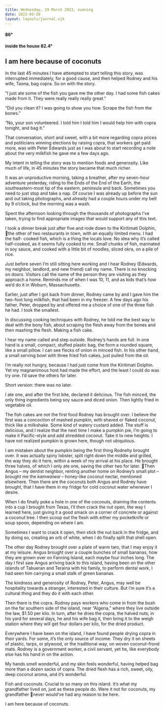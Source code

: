 ```yaml
---
title: Wednesday, 29 March 2023, evening
date: 2023-03-29
layout: layouts/journal.njk
---
```

#### 86°
#### inside the house 82.4°

## I am here because of coconuts

In the last 45 minutes I have attempted to start telling this story, was interrupted immediately, for a good cause, and then helped Rodney and his wife, Taona, bag copra. So on with the story.

“I just ate some of the fish you gave me the other day. I had some fish cakes made from it. They were really really really great.”

“Did you clean it? I was going to show you how. Scrape the fish from the bones.”

“No, your son volunteered. I told him I told him I would help him with copra tonight, and bag it.”

That conversation, short and sweet, with a bit more regarding copra prices and politicians winning elections by raising copra, that workers get paid more, was with Peter Edwards just as I was about to start recording a note about the very milkfish he gave me a few days ago.

My intent in telling the story was to mention foods and generosity. Like much of life, in 45 minutes the story became that much richer.

It was an unproductive morning, taking a breather, after my seven-hour adventure yesterday, riding to the Ends of the End of the Earth, the southeastern-most tip of the eastern, peninsula and back. Sometimes you need to just stop and take a nap. Of course I was already up before the sun and out taking photographs, and already had a couple hours under my belt by 9 o’clock, but the morning was a wash.

Spent the afternoon looking through the thousands of photographs I’ve taken, trying to find appropriate images that would support any of this text.

I took a dinner break just after five and rode down to the Kiritimati Dolphin,
the other of two restaurants in town, with an equally limited menu. I had the half- cooked fish, which is a thing the locals love. No idea why it’s called half-cooked, as it seems fully cooked to me. Small chunks of fish, marinated in soy sauce, and cooked with a little bit of noodles, sliced okra, on a pile of rice.

Just before seven I’m still sitting here working and I hear Rodney (Edwards, my neighbor, landlord, and new friend) call my name. There is no knocking on doors. Visitors call the name of the person they are visiting as they approach a home. Reminds me of when I was 10, 11, and as kids that’s how we’d do it in Woburn, Massachusetts.

Earlier, just after I got back from dinner, Rodney came by and I gave him the two-foot long milkfish, that had been in my freezer. A few days ago his father, Peter, dropped by and offered me a choice of one of the three fish he had. I took the smallest.

In discussing cooking techniques with Rodney, he told me the best way to deal with the bony fish, about scraping the flesh away from the bones and then mashing the flesh. Making a fish cake.

I hear my name called and step outside. Rodney’s hands are full. In one hand is a small, compact, stuffed plastic bag, the form a rounded square, like a small pillow. I can see flecks of onion in minced fish. In his other hand, a small serving bowl with three fried fish cakes, just pulled from the oil.

I’m really not hungry, because I had just come from the Kiritimati Dolphin. Yet my magnanimous host had made the effort, and the least I could do was try one. I’d save the others for later.

Short version: there was no later.

I ate one, and after the first bite, declared it delicious. The fish minced, the only thing ingredients being soy sauce and diced onion. Then lightly fried in vegetable oil.

The fish cakes are not the first food Rodney has brought over. I believe the first was a concoction of mashed pumpkin, with shaved or flaked coconut, thick like a milkshake. Some kind of watery custard added. The stuff is delicious, and I realize that the next time I make a pumpkin pie, I’m going to make it Pacific-style and add shredded coconut. Take it to new heights. I have not realized pumpkin is grown here, though not ubiquitous.

I am mistaken about the pumpkin being the first thing Rodnehy brought over. It was actually spiny lobster, split right down the middle and grilled, the way they do it here, within a week of my arrival at his place. He brought three halves, of which I only ate one, saving the other two for later.
Then Angus – my dentist neighbor, renting another home on Rodney’s small plot –  brought me the *kamwaiwai* – honey-like coconut nectar, mentioned elsewhere. Then there are the coconuts both Angus and Rodney have brought, that I have them in my fridge for cold coconut water whenever I desire.

When I do finally poke a hole in one of the coconuts, draining the contents into a cup I brought from Texas, I’ll then crack the nut open, the way I learned here, just giving it a good smack on a corner of concrete or against a coconut tree. I then scoop out the flesh with either my pocketknife or soup spoon, depending on where I am.

Sometimes I want to crack it open, then stick the nut back in the fridge, and by doing so, creating an orb of white, when I do finally split that shell open.

The other day Rodney brought over a plate of warm taro, that I may enjoy it at my leisure. Angus brought over a couple bunches of small bananas, how they are grown over on Fanning Island, each maybe four inches long. The day I  first saw Angus arriving back to this island, having been on the other islands of Tabueran and Teraina with his family, to perform dental work, I had seen him carrying a small stalk of green bananas.

The kindness and generosity of Rodney, Peter, Angus, may well be hospitality towards a stranger, interested in their culture. But i’m sure it’s a cultural thing and they do it with each other.

Then there is the copra. Rodney pays workers who come in from the bush on the far southern side of the island, near “Algeria,” where they live outside the law, $1.50 per kilo. In turn, after he dries the copra, the halved nuts, in his yard for several days, he and his wife bag it, then bring it to the weigh station where they will get four dollars per kilo, for the dried product.

Everywhere I have been on the island, I have found people drying copra in their yards. For some, it’s the only source of income. They dry it on sheets of plastic, tarps, or plywood, or the traditional way, on woven coconut-frond mats. Rodney is a government worker, a civil servant, yet he, like everybody else has his hand in on the action.

My hands smell wonderful, and my skin feels wonderful, having helped bag more than a dozen sacks of copra. The dried flesh has a rich, sweet, oily, deep coconut aroma, and it’s wonderful.

Fish and coconuts. Crucial to so many on this island. It’s what my grandfather lived on, just as these people do. Were it not for coconuts, my grandfather
never would’ve had any reason to be here.

I am here because of coconuts.

<!--
weigh really yeah it’s good that people want it. Yeah oh really yeah yeah yeah I know that sounds good. You gonna be around here later on oh anyway I’ll see you and I’ll be here.
-->
